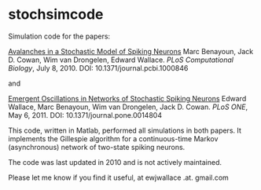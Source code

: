 # stochsimcode
Simulation code for the papers:

[Avalanches in a Stochastic Model of Spiking Neurons](http://journals.plos.org/ploscompbiol/article?id=10.1371/journal.pcbi.1000846)
Marc Benayoun, Jack D. Cowan, Wim van Drongelen, Edward Wallace. 
*PLoS Computational Biology*, July 8, 2010.
DOI: 10.1371/journal.pcbi.1000846

and

[Emergent Oscillations in Networks of Stochastic Spiking Neurons](http://journals.plos.org/plosone/article?id=10.1371/journal.pone.0014804)
Edward Wallace, Marc Benayoun, Wim van Drongelen, Jack D. Cowan.
*PLoS ONE*, May 6, 2011.
DOI: 10.1371/journal.pone.0014804


This code, written in Matlab, performed all simulations in both papers. It implements the Gillespie algorithm for a continuous-time Markov (asynchronous) network of two-state spiking neurons.

The code was last updated in 2010 and is not actively maintained.

Please let me know if you find it useful, at ewjwallace .at. gmail.com